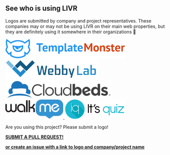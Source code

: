 ## See who is using LIVR

Logos are submitted by company and project representatives. These companies may or may not be using LIVR on their main web properties, but they are definitely using it somewhere in their organizations 🙂

<a href="https://www.templatemonster.com/" rel="noopener noreferrer"> 
    <img src="assets/users/templatemonster.svg" alt="TemplateMonster" height="60">
</a>

<a href="https://webbylab.com" rel="noopener noreferrer">
    <img src="assets/users/webbylab.png" alt="WebbyLab" height="60">
</a>

<a href="https://www.cloudbeds.com/" rel="noopener noreferrer"> 
    <img src="assets/users/cloudbeds.svg" alt="Cloudbeds" height="60">
</a>

<a href="https://www.walkme.com" rel="noopener noreferrer"> 
    <img src="assets/users/walkme.svg" alt="WalkMe" height="60">
</a>

<a href="https://itsquiz.com/" rel="noopener noreferrer"> 
    <img src="assets/users/itsquiz.png" alt="ItsQuiz" height="60">
</a>

Are you using this project? Please submit a logo!

**[SUBMIT A PULL REQUEST!](https://github.com/koorchik/livr/edit/master/gitbook/users.md)**

**[or create an issue with a link to logo and company/project name](https://github.com/koorchik/LIVR/issues/new)**
